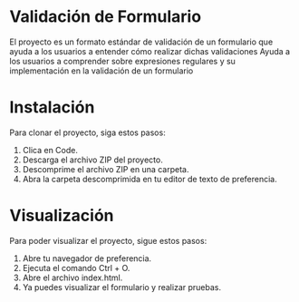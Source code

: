 # Validación de Formulario

El proyecto es un formato estándar de validación de un formulario que ayuda a los usuarios a entender cómo realizar dichas validaciones
Ayuda a los usuarios a comprender sobre expresiones regulares y su implementación en la validación de un formulario

# Instalación

Para clonar el proyecto, siga estos pasos:

1. Clica en Code.
2. Descarga el archivo ZIP del proyecto.
3. Descomprime el archivo ZIP en una carpeta.
4. Abra la carpeta descomprimida en tu editor de texto de preferencia.

# Visualización

Para poder visualizar el proyecto, sigue estos pasos:

1. Abre tu navegador de preferencia.
2. Ejecuta el comando Ctrl + O.
3. Abre el archivo index.html.
4. Ya puedes visualizar el formulario y realizar pruebas.

